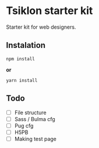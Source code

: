 # Tsiklon starter kit

Starter kit for web designers.

## Instalation
```
npm install 
```
**or**
```
yarn install
```
## Todo
- [ ] File structure
- [ ] Sass / Bulma cfg
- [ ] Pug cfg
- [ ] H5PB
- [ ] Making test page
